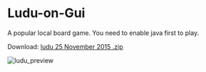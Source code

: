 # Ludu-on-Gui
A popular local board game.
You need to enable java first to play.

Download: [ludu 25 November 2015 .zip](https://github.com/farhanarnob/Ludu-on-Gui/files/836446/ludu.25.November.2015.zip)


![ludu_preview](https://cloud.githubusercontent.com/assets/19855097/23830991/aad4bfd0-0741-11e7-96f8-e046048fbafb.png)

